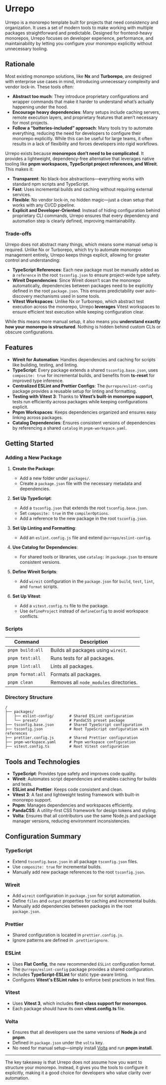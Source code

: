 # Urrepo

Urrepo is a monorepo template built for projects that need consistency and organization. It uses a set of modern tools to make working with multiple packages straightforward and predictable. Designed for frontend-heavy monorepos, Urrepo focuses on developer experience, performance, and maintainability by letting you configure your monorepo explicitly without unnecessary tooling.

## Rationale

Most existing monorepo solutions, like **Nx** and **Turborepo**, are designed with enterprise use cases in mind, introducing unnecessary complexity and vendor lock-in. These tools often:

- **Abstract too much**: They introduce proprietary configurations and wrapper commands that make it harder to understand what’s actually happening under the hood.
- **Encourage heavy dependencies**: Many setups include caching servers, remote execution layers, and proprietary features that aren’t necessary for most projects.
- **Follow a “batteries-included” approach**: Many tools try to automate everything, reducing the need for developers to configure their monorepo explicitly. While this can be useful for large teams, it often results in a lack of flexibility and forces developers into rigid workflows.

Urrepo exists because **monorepos don’t need to be complicated**. It provides a lightweight, dependency-free alternative that leverages native tooling like **pnpm workspaces, TypeScript project references, and Wireit**. This makes it:

- **Transparent**: No black-box abstractions—everything works with standard npm scripts and TypeScript.
- **Fast**: Uses incremental builds and caching without requiring external services.
- **Flexible**: No vendor lock-in, no hidden magic—just a clean setup that works with any CI/CD pipeline.
- **Explicit and Developer-Oriented**: Instead of hiding configuration behind proprietary CLI commands, Urrepo ensures that every dependency and automation step is clearly defined, improving maintainability.

### Trade-offs

Urrepo does not abstract many things, which means some manual setup is required. Unlike Nx or Turborepo, which try to automate monorepo management entirely, Urrepo keeps things explicit, allowing for greater control and understanding:

- **TypeScript References**: Each new package must be manually added as a `reference` in the root `tsconfig.json` to ensure project-wide type safety.
- **Wireit Dependencies**: Since Wireit doesn’t scan the monorepo automatically, dependencies between packages need to be explicitly defined in the root `package.json`. This ensures predictability over auto-discovery mechanisms used in some tools.
- **Vitest Workspaces**: Unlike Nx or Turborepo, which abstract test execution across the monorepo, Urrepo **leverages** Vitest workspaces to ensure efficient test execution while keeping configuration clear.

While this means more manual setup, it also means you **understand exactly how your monorepo is structured**. Nothing is hidden behind custom CLIs or obscure configurations.

## Features

- **Wireit for Automation**: Handles dependencies and caching for scripts like building, testing, and linting.
- **TypeScript**: Every package extends a shared `tsconfig.base.json`, uses `composite: true` for incremental builds, and benefits from **ts-reset** for improved type inference.
- **Centralized ESLint and Prettier Configs**: The `@urrepo/eslint-config` package provides a reusable setup for linting and formatting.
- **Testing with Vitest 3**: Thanks to **Vitest’s built-in monorepo support**, tests run efficiently across packages while keeping configurations explicit.
- **Pnpm Workspaces**: Keeps dependencies organized and ensures easy linking across packages.
- **Catalog Dependencies**: Ensures consistent versions of dependencies by referencing a shared `catalog` in `pnpm-workspace.yaml`.

## Getting Started

### Adding a New Package

1. **Create the Package**:

   - Add a new folder under `packages/`.
   - Create a `package.json` file with the necessary metadata and dependencies.

2. **Set Up TypeScript**:

   - Add a `tsconfig.json` that extends the root `tsconfig.base.json`.
   - Set `composite: true` in the `compilerOptions`.
   - Add a reference to the new package in the root `tsconfig.json`.

3. **Set Up Linting and Formatting**:

   - Add an `eslint.config.js` file and extend `@urrepo/eslint-config`.

4. **Use Catalog for Dependencies**:

   - For shared tools or libraries, use `catalog:` in `package.json` to ensure consistent versions.

5. **Define Wireit Scripts**:

   - Add `wireit` configuration in the `package.json` for `build`, `test`, `lint`, and `format` scripts.

6. **Set Up Vitest**:

   - Add a `vitest.config.ts` file to the package.
   - Use `defineProject` instead of `defineConfig` to avoid workspace conflicts.

### Scripts

| Command           | Description                             |
| ----------------- | --------------------------------------- |
| `pnpm build:all`  | Builds all packages using `wireit`.     |
| `pnpm test:all`   | Runs tests for all packages.            |
| `pnpm lint:all`   | Lints all packages.                     |
| `pnpm format:all` | Formats all packages.                   |
| `pnpm clean`      | Removes all `node_modules` directories. |

### Directory Structure

```plaintext
/
├── packages/
│   ├── eslint-config/       # Shared ESLint configuration
│   └── preset/              # PandaCSS preset package
├── tsconfig.base.json       # Shared TypeScript configuration
├── tsconfig.json            # Root TypeScript configuration with references
├── prettier.config.js       # Shared Prettier configuration
├── pnpm-workspace.yaml      # Pnpm workspace configuration
├── vitest.config.ts         # Root Vitest configuration
```

## Tools and Technologies

- **TypeScript**: Provides type safety and improves code quality.
- **Wireit**: Automates script dependencies and enables caching for builds and tests.
- **ESLint and Prettier**: Keeps code consistent and clean.
- **Vitest 3**: A fast and lightweight testing framework with built-in monorepo support.
- **Pnpm**: Manages dependencies and workspaces efficiently.
- **PandaCSS**: A utility-first CSS framework for design tokens and styling.
- **Volta**: Ensures that all contributors use the same Node.js and package manager versions, reducing environment inconsistencies.

## Configuration Summary

### TypeScript

- Extend `tsconfig.base.json` in all package `tsconfig.json` files.
- Use `composite: true` for incremental builds.
- Manually add new package references to the root `tsconfig.json`.

### Wireit

- Add `wireit` configuration in `package.json` for script automation.
- Define `files` and `output` properties for caching and incremental builds.
- Manually add dependencies between packages in the root `package.json`.

### Prettier

- Shared configuration is located in `prettier.config.js`.
- Ignore patterns are defined in `.prettierignore`.

### ESLint

- Uses **Flat Config**, the new recommended `ESLint` configuration format.
- The `@urrepo/eslint-config` package provides a shared configuration.
- Includes **TypeScript-ESLint** for static type-aware linting.
- Configures **Vitest's ESLint rules** to enforce best practices in test files.

### Vitest

- Uses **Vitest 3**, which includes **first-class support for monorepos**.
- Each package should have its own **vitest.config.ts** file.

### Volta

- Ensures that all developers use the same versions of **Node.js** and **pnpm**.
- Defined in `package.json` under the `volta` key.
- No need for manual setup—simply install [Volta](https://volta.sh/) and run **pnpm install**.

---

The key takeaway is that Urrepo does not assume how you want to structure your monorepo. Instead, it gives you the tools to configure it explicitly, making it a good choice for developers who value clarity over automation.
